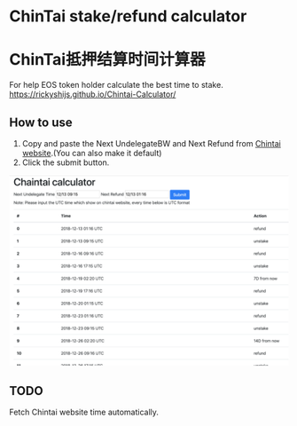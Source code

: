# ChinTai stake/refund calculator
# ChinTai抵押结算时间计算器

For help EOS token holder calculate the best time to stake. https://rickyshijs.github.io/Chintai-Calculator/

## How to use

1. Copy and paste the Next UndelegateBW and Next Refund from [Chintai website](https://eos.chintai.io/exchange).(You can also make it default)
2. Click the submit button.

 ![image](https://github.com/RickyShiJs/Chintai-Calculator/raw/master/sample.png)

## TODO
Fetch Chintai website time automatically.
